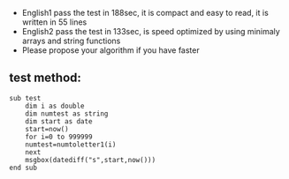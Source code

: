- English1 pass the test in 188sec, it is compact and easy to read, it is written in 55 lines
- English2 pass the test in 133sec, is speed optimized by using minimaly arrays and string functions
- Please propose your algorithm if you have faster

## test method:
 
```
sub test
	dim i as double
	dim numtest as string
	dim start as date
	start=now()
	for i=0 to 999999
	numtest=numtoletter1(i)
	next
	msgbox(datediff("s",start,now()))
end sub
```
